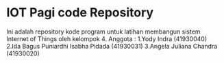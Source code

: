 # IOT Pagi code Repository
Ini adalah repository kode program untuk latihan 
membangun sistem Internet of Things oleh kelompok 4.
Anggota :
1.Yody Indra (41930040)
2.Ida Bagus Puniardhi Isabha Pidada (41930031)
3.Angela Juliana Chandra (41930020) 
